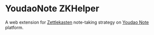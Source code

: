 # YoudaoNote ZKHelper

A web extension for [Zettlekasten](https://en.wikipedia.org/wiki/Zettelkasten) note-taking strategy on [Youdao Note](https://note.youdao.com/) platform.

